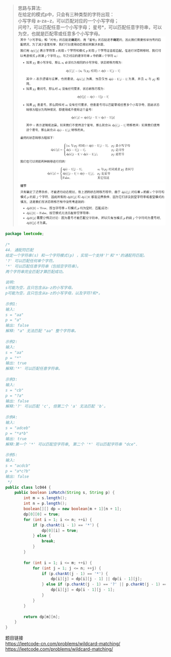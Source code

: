 > 思路与算法:                
  在给定的模式p中，只会有三种类型的字符出现：                
  小写字母 a-za−z，可以匹配对应的一个小写字母；                    
  问号?，可以匹配任意一个小写字母；
  星号*，可以匹配任意字符串，可以为空，也就是匹配零或任意多个小写字母。
> ![lc044](http://github.com/xidianlina/off_inter/raw/master//program_topic_java/src/leetcode/picture/lc044.png)                     
> ![lc044_2](http://github.com/xidianlina/off_inter/raw/master//program_topic_java/src/leetcode/picture/lc044_2.png)                     
```java
package leetcode;

/*
44. 通配符匹配
给定一个字符串(s) 和一个字符模式(p) ，实现一个支持'?'和'*'的通配符匹配。
'?' 可以匹配任何单个字符。
'*' 可以匹配任意字符串（包括空字符串）。
两个字符串完全匹配才算匹配成功。

说明:
s可能为空，且只包含从a-z的小写字母。
p可能为空，且只包含从a-z的小写字母，以及字符?和*。

示例1:
输入:
s = "aa"
p = "a"
输出: false
解释: "a" 无法匹配 "aa" 整个字符串。

示例2:
输入:
s = "aa"
p = "*"
输出: true
解释:'*' 可以匹配任意字符串。

示例3:
输入:
s = "cb"
p = "?a"
输出: false
解释:'?' 可以匹配 'c', 但第二个 'a' 无法匹配 'b'。

示例4:
输入:
s = "adceb"
p = "*a*b"
输出: true
解释:第一个 '*' 可以匹配空字符串, 第二个 '*' 可以匹配字符串 "dce".

示例5:
输入:
s = "acdcb"
p = "a*c?b"
输出: false
 */
public class lc044 {
    public boolean isMatch(String s, String p) {
        int m = s.length();
        int n = p.length();
        boolean[][] dp = new boolean[m + 1][n + 1];
        dp[0][0] = true;
        for (int i = 1; i <= n; ++i) {
            if (p.charAt(i - 1) == '*') {
                dp[0][i] = true;
            } else {
                break;
            }
        }

        for (int i = 1; i <= m; ++i) {
            for (int j = 1; j <= n; ++j) {
                if (p.charAt(j - 1) == '*') {
                    dp[i][j] = dp[i][j - 1] || dp[i - 1][j];
                } else if (p.charAt(j - 1) == '?' || p.charAt(j - 1) == s.charAt(i - 1)) {
                    dp[i][j] = dp[i - 1][j - 1];
                }
            }
        }

        return dp[m][n];
    }
}
```
题目链接                
https://leetcode-cn.com/problems/wildcard-matching/             
https://leetcode.com/problems/wildcard-matching/                

